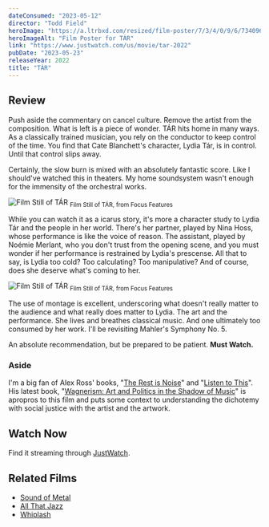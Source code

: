 ```yaml
---
dateConsumed: "2023-05-12"
director: "Todd Field"
heroImage: "https://a.ltrbxd.com/resized/film-poster/7/3/4/0/9/6/734096-tar-0-230-0-345-crop.jpg?v=e6d8348cff"
heroImageAlt: "Film Poster for TÁR"
link: "https://www.justwatch.com/us/movie/tar-2022"
pubDate: "2023-05-23"
releaseYear: 2022
title: "TÁR"
---
```


## Review

Push aside the commentary on cancel culture. Remove the artist from the composition. What is left is a piece of wonder. TÁR hits home in many ways. As a classically trained musician, you rely on the conductor to keep control of the time. You find that Cate Blanchett's character, Lydia Tár, is in control. Until that control slips away.

Certainly, the slow burn is mixed with an absolutely fantastic score. Like I should've watched this in theaters. My home soundsystem wasn't enough for the immensity of the orchestral works.

![Film Still of TÁR](https://film-grab.com/wp-content/uploads/photo-gallery/Tar_22.jpg?bwg=1680016802)
<sub>Film Still of TÁR, from Focus Features</sub>

While you can watch it as a icarus story, it's more a character study to Lydia Tár and the people in her world. There's her partner, played by Nina Hoss, whose performance is like the voice of reason. The assistant, played by Noémie Merlant, who you don't trust from the opening scene, and you must wonder if her performance is restrained by Lydia's prescense. All that to say, is Lydia too cold? Too calculating? Too manipulative? And of course, does she deserve what's coming to her.

![Film Still of TÁR](https://film-grab.com/wp-content/uploads/photo-gallery/Tar_03.jpg?bwg=1680016803)
<sub>Film Still of TÁR, from Focus Features</sub>

The use of montage is excellent, underscoring what doesn't really matter to the audience and what really does matter to Lydia. The art and the performance. She lives and breathes classical music. And one ultimately too consumed by her work. I'll be revisiting Mahler's Symphony No. 5.

An absolute recommendation, but be prepared to be patient. **Must Watch.**

### Aside

I'm a big fan of Alex Ross' books, "[The Rest is Noise](https://amzn.to/4236ZLF)" and "[Listen to This](https://amzn.to/422Gwha)". His latest book, "[Wagnerism: Art and Politics in the Shadow of Music](https://amzn.to/45u6wVy)" is apropros to this film and puts some context to understanding the dichotemy with social justice with the artist and the artwork.

## Watch Now

Find it streaming through [JustWatch](https://www.justwatch.com/us/movie/tar-2022).

## Related Films

- [Sound of Metal](https://www.justwatch.com/us/movie/sound-of-metal)
- [All That Jazz](https://www.justwatch.com/us/movie/all-that-jazz)
- [Whiplash](https://www.justwatch.com/us/movie/whiplash)
